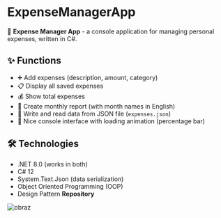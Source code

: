 # ExpenseManagerApp


🚀 **Expense Manager App** - a console application for managing personal expenses, written in C#.


## ✨ Functions

- ➕ Add expenses (description, amount, category)
- 📋 Display all saved expenses
- 💰 Show total expenses
- 📅 Create monthly report (with month names in English)
- 📄 Write and read data from JSON file (`expenses.json`)
- 🎨 Nice console interface with loading animation (percentage bar)

## 🛠️ Technologies

- .NET 8.0 (works in both)
- C# 12
- System.Text.Json (data serialization)
- Object Oriented Programming (OOP)
- Design Pattern **Repository**


![obraz](https://github.com/user-attachments/assets/72bb29f4-bc42-4d07-a7f3-86f3ed0ea066)
